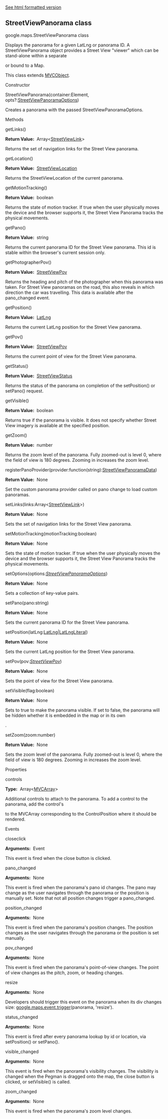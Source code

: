 [See html formatted version](https://huasofoundries.github.io/google-maps-documentation/StreetViewPanorama.html)


StreetViewPanorama class
------------------------

google.maps.StreetViewPanorama class

Displays the panorama for a given LatLng or panorama ID. A StreetViewPanorama object provides a Street View "viewer" which can be stand-alone within a separate <div> or bound to a Map.

This class extends [MVCObject](https://github.com/amenadiel/google-maps-documentation/blob/master/docs/MVCObject.md).

Constructor

StreetViewPanorama(container:Element, opts?:[StreetViewPanoramaOptions](https://github.com/amenadiel/google-maps-documentation/blob/master/docs/StreetViewPanoramaOptions.md))

Creates a panorama with the passed StreetViewPanoramaOptions.

Methods

getLinks()

**Return Value:**  Array<[StreetViewLink](https://github.com/amenadiel/google-maps-documentation/blob/master/docs/StreetViewLink.md)\>

Returns the set of navigation links for the Street View panorama.

getLocation()

**Return Value:**  [StreetViewLocation](https://github.com/amenadiel/google-maps-documentation/blob/master/docs/StreetViewLocation.md)

Returns the StreetViewLocation of the current panorama.

getMotionTracking()

**Return Value:**  boolean

Returns the state of motion tracker. If true when the user physically moves the device and the browser supports it, the Street View Panorama tracks the physical movements.

getPano()

**Return Value:**  string

Returns the current panorama ID for the Street View panorama. This id is stable within the browser's current session only.

getPhotographerPov()

**Return Value:**  [StreetViewPov](https://github.com/amenadiel/google-maps-documentation/blob/master/docs/StreetViewPov.md)

Returns the heading and pitch of the photographer when this panorama was taken. For Street View panoramas on the road, this also reveals in which direction the car was travelling. This data is available after the pano\_changed event.

getPosition()

**Return Value:**  [LatLng](https://github.com/amenadiel/google-maps-documentation/blob/master/docs/LatLng.md)

Returns the current LatLng position for the Street View panorama.

getPov()

**Return Value:**  [StreetViewPov](https://github.com/amenadiel/google-maps-documentation/blob/master/docs/StreetViewPov.md)

Returns the current point of view for the Street View panorama.

getStatus()

**Return Value:**  [StreetViewStatus](https://github.com/amenadiel/google-maps-documentation/blob/master/docs/StreetViewStatus.md)

Returns the status of the panorama on completion of the setPosition() or setPano() request.

getVisible()

**Return Value:**  boolean

Returns true if the panorama is visible. It does not specify whether Street View imagery is available at the specified position.

getZoom()

**Return Value:**  number

Returns the zoom level of the panorama. Fully zoomed-out is level 0, where the field of view is 180 degrees. Zooming in increases the zoom level.

registerPanoProvider(provider:function(string):[StreetViewPanoramaData](https://github.com/amenadiel/google-maps-documentation/blob/master/docs/StreetViewPanoramaData.md))

**Return Value:**  None

Set the custom panorama provider called on pano change to load custom panoramas.

setLinks(links:Array<[StreetViewLink](https://github.com/amenadiel/google-maps-documentation/blob/master/docs/StreetViewLink.md)\>)

**Return Value:**  None

Sets the set of navigation links for the Street View panorama.

setMotionTracking(motionTracking:boolean)

**Return Value:**  None

Sets the state of motion tracker. If true when the user physically moves the device and the browser supports it, the Street View Panorama tracks the physical movements.

setOptions(options:[_StreetViewPanoramaOptions_](https://github.com/amenadiel/google-maps-documentation/blob/master/docs/StreetViewPanoramaOptions.md))

**Return Value:**  None

Sets a collection of key-value pairs.

setPano(pano:string)

**Return Value:**  None

Sets the current panorama ID for the Street View panorama.

setPosition(latLng:[LatLng](https://github.com/amenadiel/google-maps-documentation/blob/master/docs/LatLng.md)|[LatLngLiteral](https://github.com/amenadiel/google-maps-documentation/blob/master/docs/LatLngLiteral.md))

**Return Value:**  None

Sets the current LatLng position for the Street View panorama.

setPov(pov:[_StreetViewPov_](https://github.com/amenadiel/google-maps-documentation/blob/master/docs/StreetViewPov.md))

**Return Value:**  None

Sets the point of view for the Street View panorama.

setVisible(flag:boolean)

**Return Value:**  None

Sets to true to make the panorama visible. If set to false, the panorama will be hidden whether it is embedded in the map or in its own <div>.

setZoom(zoom:number)

**Return Value:**  None

Sets the zoom level of the panorama. Fully zoomed-out is level 0, where the field of view is 180 degrees. Zooming in increases the zoom level.

Properties

controls

**Type:**  Array<[MVCArray](https://github.com/amenadiel/google-maps-documentation/blob/master/docs/MVCArray.md)<Node>>

Additional controls to attach to the panorama. To add a control to the panorama, add the control's <div> to the MVCArray corresponding to the ControlPosition where it should be rendered.

Events

closeclick

**Arguments:**  Event

This event is fired when the close button is clicked.

pano\_changed

**Arguments:**  None

This event is fired when the panorama's pano id changes. The pano may change as the user navigates through the panorama or the position is manually set. Note that not all position changes trigger a pano\_changed.

position\_changed

**Arguments:**  None

This event is fired when the panorama's position changes. The position changes as the user navigates through the panorama or the position is set manually.

pov\_changed

**Arguments:**  None

This event is fired when the panorama's point-of-view changes. The point of view changes as the pitch, zoom, or heading changes.

resize

**Arguments:**  None

Developers should trigger this event on the panorama when its div changes size: [google.maps.event.trigger](https://github.com/amenadiel/google-maps-documentation/blob/master/docs/event.md)(panorama, 'resize').

status\_changed

**Arguments:**  None

This event is fired after every panorama lookup by id or location, via setPosition() or setPano().

visible\_changed

**Arguments:**  None

This event is fired when the panorama's visibility changes. The visibility is changed when the Pegman is dragged onto the map, the close button is clicked, or setVisible() is called.

zoom\_changed

**Arguments:**  None

This event is fired when the panorama's zoom level changes.